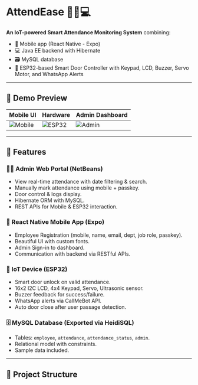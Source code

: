# AttendEase 🚪📱💻

**An IoT-powered Smart Attendance Monitoring System** combining:
- 📱 Mobile app (React Native - Expo)
- 💻 Java EE backend with Hibernate
- 🗃️ MySQL database
- 🔐 ESP32-based Smart Door Controller with Keypad, LCD, Buzzer, Servo Motor, and WhatsApp Alerts

---

## 📸 Demo Preview

| Mobile UI | Hardware | Admin Dashboard |
|----------|----------|-----------------|
| ![Mobile](assets/screenshots/mobile_ui.png) | ![ESP32](assets/screenshots/esp32_device.jpg) | ![Admin](assets/screenshots/admin_panel.png) |

---

## 🔧 Features

### 🧑‍💼 Admin Web Portal (NetBeans)
- View real-time attendance with date filtering & search.
- Manually mark attendance using mobile + passkey.
- Door control & logs display.
- Hibernate ORM with MySQL.
- REST APIs for Mobile & ESP32 interaction.

### 📱 React Native Mobile App (Expo)
- Employee Registration (mobile, name, email, dept, job role, passkey).
- Beautiful UI with custom fonts.
- Admin Sign-in to dashboard.
- Communication with backend via RESTful APIs.

### 🔌 IoT Device (ESP32)
- Smart door unlock on valid attendance.
- 16x2 I2C LCD, 4x4 Keypad, Servo, Ultrasonic sensor.
- Buzzer feedback for success/failure.
- WhatsApp alerts via CallMeBot API.
- Auto door close after user passage detection.

### 🗄️ MySQL Database (Exported via HeidiSQL)
- Tables: `employee`, `attendance`, `attendance_status`, `admin`.
- Relational model with constraints.
- Sample data included.

---

## 📁 Project Structure
